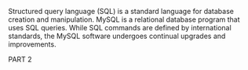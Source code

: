 Structured query language (SQL) is a standard language
for database creation and manipulation. MySQL is a
relational database program that uses SQL queries.
While SQL commands are defined by international
standards, the MySQL software undergoes continual
upgrades and improvements.

PART 2
